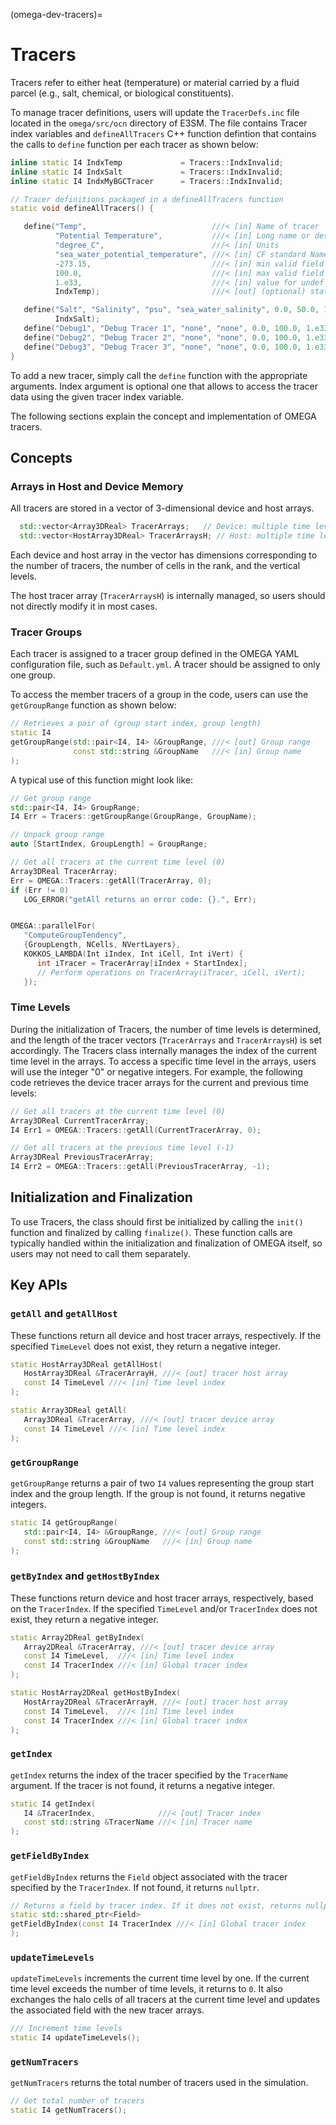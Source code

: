 (omega-dev-tracers)=

# Tracers

Tracers refer to either heat (temperature) or material carried by a fluid
parcel (e.g., salt, chemical, or biological constituents).

To manage tracer definitions, users will update the `TracerDefs.inc` file
located in the `omega/src/ocn` directory of E3SM. The file contains
Tracer index variables and `defineAllTracers` C++ function defintion that
contains the calls to `define` function per each tracer as shown below:

```c++
inline static I4 IndxTemp             = Tracers::IndxInvalid;
inline static I4 IndxSalt             = Tracers::IndxInvalid;
inline static I4 IndxMyBGCTracer      = Tracers::IndxInvalid;

// Tracer definitions packaged in a defineAllTracers function
static void defineAllTracers() {

   define("Temp",                            ///< [in] Name of tracer
          "Potential Temperature",           ///< [in] Long name or description
          "degree_C",                        ///< [in] Units
          "sea_water_potential_temperature", ///< [in] CF standard Name
          -273.15,                           ///< [in] min valid field value
          100.0,                             ///< [in] max valid field value
          1.e33,                             ///< [in] value for undef entries
          IndxTemp);                         ///< [out] (optional) static index

   define("Salt", "Salinity", "psu", "sea_water_salinity", 0.0, 50.0, 1.e33,
          IndxSalt);
   define("Debug1", "Debug Tracer 1", "none", "none", 0.0, 100.0, 1.e33);
   define("Debug2", "Debug Tracer 2", "none", "none", 0.0, 100.0, 1.e33);
   define("Debug3", "Debug Tracer 3", "none", "none", 0.0, 100.0, 1.e33);
}
```

To add a new tracer, simply call the `define` function with the appropriate
arguments. Index argument is optional one that allows to access the tracer
data using the given tracer index variable.

The following sections explain the concept and implementation of OMEGA tracers.

## Concepts

### Arrays in Host and Device Memory

All tracers are stored in a vector of 3-dimensional device and host arrays.

```c++
  std::vector<Array3DReal> TracerArrays;   // Device: multiple time levels
  std::vector<HostArray3DReal> TracerArraysH; // Host: multiple time levels
```

Each device and host array in the vector has dimensions corresponding to the
number of tracers, the number of cells in the rank, and the vertical levels.

The host tracer array (`TracerArraysH`) is internally managed, so users
should not directly modify it in most cases.

### Tracer Groups

Each tracer is assigned to a tracer group defined in the OMEGA YAML
configuration file, such as `Default.yml`. A tracer should be assigned to only one group.

To access the member tracers of a group in the code, users can use the
`getGroupRange` function as shown below:

```c++
// Retrieves a pair of (group start index, group length)
static I4
getGroupRange(std::pair<I4, I4> &GroupRange, ///< [out] Group range
              const std::string &GroupName   ///< [in] Group name
);
```

A typical use of this function might look like:

```c++
// Get group range
std::pair<I4, I4> GroupRange;
I4 Err = Tracers::getGroupRange(GroupRange, GroupName);

// Unpack group range
auto [StartIndex, GroupLength] = GroupRange;

// Get all tracers at the current time level (0)
Array3DReal TracerArray;
Err = OMEGA::Tracers::getAll(TracerArray, 0);
if (Err != 0)
   LOG_ERROR("getAll returns an error code: {}.", Err);


OMEGA::parallelFor(
   "ComputeGroupTendency",
   {GroupLength, NCells, NVertLayers},
   KOKKOS_LAMBDA(Int iIndex, Int iCell, Int iVert) {
      int iTracer = TracerArray[iIndex + StartIndex];
      // Perform operations on TracerArray(iTracer, iCell, iVert);
   });
```

### Time Levels

During the initialization of Tracers, the number of time levels is determined,
and the length of the tracer vectors (`TracerArrays` and `TracerArraysH`)
is set accordingly. The Tracers class internally manages the index of the
current time level in the arrays. To access a specific time level in the
arrays, users will use the integer "0" or negative integers. For example,
the following code retrieves the device tracer arrays for the current and
previous time levels:

```c++
// Get all tracers at the current time level (0)
Array3DReal CurrentTracerArray;
I4 Err1 = OMEGA::Tracers::getAll(CurrentTracerArray, 0);

// Get all tracers at the previous time level (-1)
Array3DReal PreviousTracerArray;
I4 Err2 = OMEGA::Tracers::getAll(PreviousTracerArray, -1);
```

## Initialization and Finalization

To use Tracers, the class should first be initialized by calling the
`init()` function and finalized by calling `finalize()`. These function
calls are typically handled within the initialization and finalization of
OMEGA itself, so users may not need to call them separately.

## Key APIs

### `getAll` and `getAllHost`

These functions return all device and host tracer arrays, respectively. If
the specified `TimeLevel` does not exist, they return a negative integer.

```c++
static HostArray3DReal getAllHost(
   HostArray3DReal &TracerArrayH, ///< [out] tracer host array
   const I4 TimeLevel ///< [in] Time level index
);

static Array3DReal getAll(
   Array3DReal &TracerArray, ///< [out] tracer device array
   const I4 TimeLevel ///< [in] Time level index
);
```

### `getGroupRange`

`getGroupRange` returns a pair of two `I4` values representing the group
start index and the group length. If the group is not found, it returns
negative integers.

```c++
static I4 getGroupRange(
   std::pair<I4, I4> &GroupRange, ///< [out] Group range
   const std::string &GroupName   ///< [in] Group name
);
```

### `getByIndex` and `getHostByIndex`

These functions return device and host tracer arrays, respectively, based
on the `TracerIndex`. If the specified `TimeLevel` and/or `TracerIndex`
does not exist, they return a negative integer.

```c++
static Array2DReal getByIndex(
   Array2DReal &TracerArray, ///< [out] tracer device array
   const I4 TimeLevel,  ///< [in] Time level index
   const I4 TracerIndex ///< [in] Global tracer index
);

static HostArray2DReal getHostByIndex(
   HostArray2DReal &TracerArrayH, ///< [out] tracer host array
   const I4 TimeLevel,  ///< [in] Time level index
   const I4 TracerIndex ///< [in] Global tracer index
);
```

### `getIndex`

`getIndex` returns the index of the tracer specified by the `TracerName`
argument. If the tracer is not found, it returns a negative integer.

```c++
static I4 getIndex(
   I4 &TracerIndex,              ///< [out] Tracer index
   const std::string &TracerName ///< [in] Tracer name
);
```

### `getFieldByIndex`

`getFieldByIndex` returns the `Field` object associated with the tracer
specified by the `TracerIndex`. If not found, it returns `nullptr`.

```c++
// Returns a field by tracer index. If it does not exist, returns nullptr
static std::shared_ptr<Field>
getFieldByIndex(const I4 TracerIndex ///< [in] Global tracer index
);
```

### `updateTimeLevels`

`updateTimeLevels` increments the current time level by one. If the current
time level exceeds the number of time levels, it returns to `0`. It also
exchanges the halo cells of all tracers at the current time level and updates
the associated field with the new tracer arrays.

```c++
/// Increment time levels
static I4 updateTimeLevels();
```

### `getNumTracers`

`getNumTracers` returns the total number of tracers used in the simulation.

```c++
// Get total number of tracers
static I4 getNumTracers();
```
